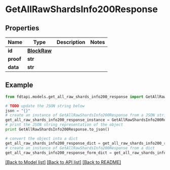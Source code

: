 # GetAllRawShardsInfo200Response


## Properties
Name | Type | Description | Notes
------------ | ------------- | ------------- | -------------
**id** | [**BlockRaw**](BlockRaw.md) |  | 
**proof** | **str** |  | 
**data** | **str** |  | 

## Example

```python
from fdtapi.models.get_all_raw_shards_info200_response import GetAllRawShardsInfo200Response

# TODO update the JSON string below
json = "{}"
# create an instance of GetAllRawShardsInfo200Response from a JSON string
get_all_raw_shards_info200_response_instance = GetAllRawShardsInfo200Response.from_json(json)
# print the JSON string representation of the object
print GetAllRawShardsInfo200Response.to_json()

# convert the object into a dict
get_all_raw_shards_info200_response_dict = get_all_raw_shards_info200_response_instance.to_dict()
# create an instance of GetAllRawShardsInfo200Response from a dict
get_all_raw_shards_info200_response_form_dict = get_all_raw_shards_info200_response.from_dict(get_all_raw_shards_info200_response_dict)
```
[[Back to Model list]](../README.md#documentation-for-models) [[Back to API list]](../README.md#documentation-for-api-endpoints) [[Back to README]](../README.md)


